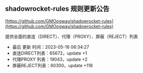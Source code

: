 ## shadowrocket-rules 规则更新公告

[https://github.com/GMOogway/shadowrocket-rules](https://github.com/GMOogway/shadowrocket-rules)

提供全面的直连（DIRECT）、代理（PROXY）、屏蔽（REJECT）列表
- 最后 更新 时间：2023-05-16 06:34:27
- 直连DIRECT列表：65672，update +1
- 代理PROXY 列表：19043，update +2
- 屏蔽REJECT列表：60300，update +118